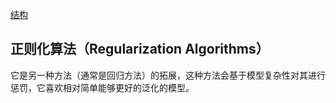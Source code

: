 [结构](https://static.coggle.it/diagram/WHeBqDIrJRk-kDDY/t/categories-of-algorithms-non-exhaustive)

## 正则化算法（Regularization Algorithms）
它是另一种方法（通常是回归方法）的拓展，这种方法会基于模型复杂性对其进行惩罚，它喜欢相对简单能够更好的泛化的模型。
